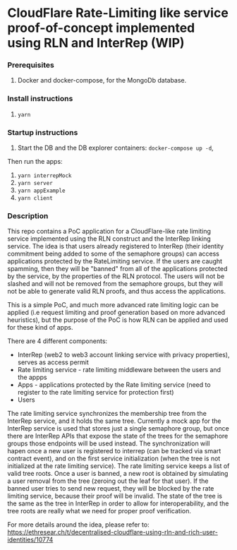 # CloudFlare Rate-Limiting like service proof-of-concept implemented using RLN and InterRep (WIP)

### Prerequisites

1. Docker and docker-compose, for the MongoDb database.

### Install instructions 

1. `yarn`

### Startup instructions

1. Start the DB and the DB explorer containers:
`docker-compose up -d`,

Then run the apps:

1. `yarn interrepMock`
2. `yarn server`
3. `yarn appExample`
4. `yarn client`


### Description

This repo contains a PoC application for a CloudFlare-like rate limiting service implemented using the RLN construct and the InterRep linking service. The idea is that users already registered to InterRep (their identity commitment being added to some of the semaphore groups) can access applications protected by the RateLimiting service. If the users are caught spamming, then they will be "banned" from all of the applications protected by the service, by the properties of the RLN protocol. The users will not be slashed and will not be removed from the semaphore groups, but they will not be able to generate valid RLN proofs, and thus access the applications.

This is a simple PoC, and much more advanced rate limiting logic can be applied (i.e request limiting and proof generation based on more advanced heuristics), but the purpose of the PoC is how RLN can be applied and used for these kind of apps.

There are 4 different components:

- InterRep (web2 to web3 account linking service with privacy properties), serves as access permit
- Rate limiting service - rate limiting middleware between the users and the appps
- Apps - applications protected by the Rate limiting service (need to register to the rate limiting service for protection first)
- Users

The rate limiting service synchronizes the membership tree from the InterRep service, and it holds the same tree. Currently a mock app for the InterRep service is used that stores just a single semaphore group, but once there are InterRep APIs that expose the state of the trees for the semaphore groups those endpoints will be used instead. The synchronization will hapen once a new user is registered to interrep (can be tracked via smart contract event), and on the first service initialization (when the tree is not initialized at the rate limiting service).
The rate limiting service keeps a list of valid tree roots. Once a user is banned, a new root is obtained by simulating a user removal from the tree (zeroing out the leaf for that user). If the banned user tries to send new request, they will be blocked by the rate limiting service, because their proof will be invalid. The state of the tree is the same as the tree in InterRep in order to allow for interoperability, and the tree roots are really what we need for proper proof verification.


For more details around the idea, please refer to: https://ethresear.ch/t/decentralised-cloudflare-using-rln-and-rich-user-identities/10774
